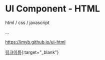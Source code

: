 # UI Component - HTML

html / css / javascript

...

<a href="https://imyb.github.io/ui-html" target="_blank"> https://imyb.github.io/ui-html </a>

[링크이름](https://www.google.co.kr/){:target="_blank"}